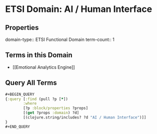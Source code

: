# ETSI Domain: AI / Human Interface

## Properties
domain-type:: ETSI Functional Domain
term-count:: 1

## Terms in this Domain

- [[Emotional Analytics Engine]]

## Query All Terms
```clojure
#+BEGIN_QUERY
{:query [:find (pull ?p [*])
        :where
        [?p :block/properties ?props]
        [(get ?props :domain) ?d]
        [(clojure.string/includes? ?d "AI / Human Interface")]]
}
#+END_QUERY
```